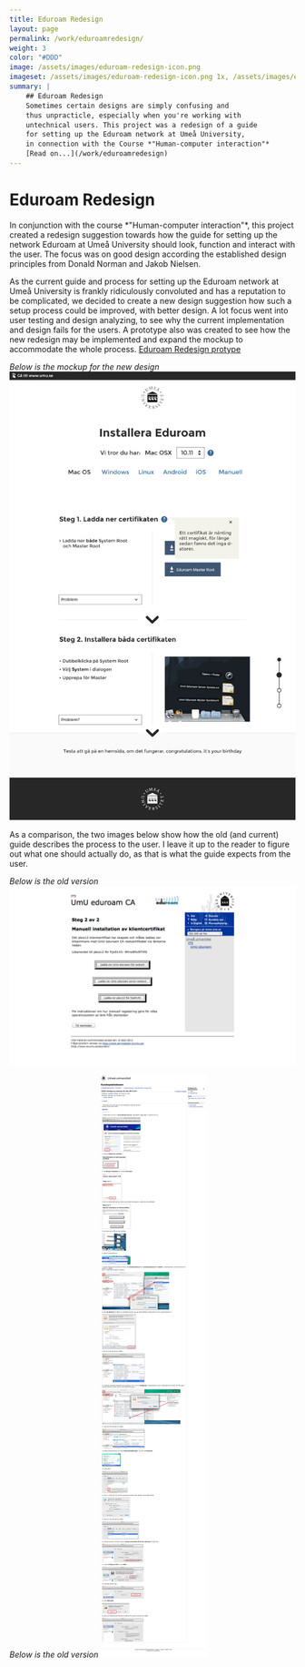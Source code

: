 ```yaml
---
title: Eduroam Redesign
layout: page
permalink: /work/eduroamredesign/
weight: 3
color: "#DDD"
image: /assets/images/eduroam-redesign-icon.png
imageset: /assets/images/eduroam-redesign-icon.png 1x, /assets/images/eduroam-redesign-icon@2x.png 2x
summary: |
    ## Eduroam Redesign
    Sometimes certain designs are simply confusing and
    thus unpracticle, especially when you're working with 
    untechnical users. This project was a redesign of a guide 
    for setting up the Eduroam network at Umeå University, 
    in connection with the Course *"Human-computer interaction"*
    [Read on...](/work/eduroamredesign)
---
```


# Eduroam Redesign

<span class="preamble">
In conjunction with the course *"Human-computer interaction"*, this project created a redesign suggestion towards how the guide for setting up the network Eduroam at Umeå University should look, function and interact with the user. The focus was on good design according the established design principles from Donald Norman and Jakob Nielsen.
</span>

As the current guide and process for setting up the Eduroam network at Umeå University is frankly ridiculously convoluted and has a reputation to be complicated, we decided to create a new design suggestion how such a setup process could be improved, with better design. A lot focus went into user testing and design analyzing, to see why the current implementation and design fails for the users. A prototype also was created to see how the new redesign may be implemented and expand the mockup to accommodate the whole process. 
[Eduroam Redesign protype](http://fredrik-johansson.com/eduroam-design/)

*Below is the mockup for the new design*
![Eduroam mockup](/assets/images/eduroam-mockup.png)

As a comparison, the two images below show how the old (and current) guide describes the process to the user. I leave it up to the reader to figure out what one should actually do, as that is what the guide expects from the user.

*Below is the old version*
![Eduroam original download page](/assets/images/eduroam-original-download-page.png)

*Below is the old version*
![Eduroam original guide page](/assets/images/eduroam-original-guide-page.png)
